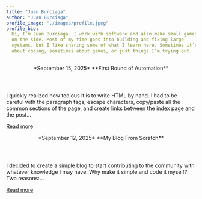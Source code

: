 ```yaml
---
title: "Juan Burciaga"
author: "Juan Burciaga"
profile_image: "./images/profile.jpeg"
profile_bio:
  Hi, I’m Juan Burciaga. I work with software and also make small games
  on the side. Most of my time goes into building and fixing large
  systems, but I like sharing some of what I learn here. Sometimes it’s
  about coding, sometimes about games, or just things I’m trying out.
---
```


<article>
<header>
*September 15, 2025*
**First Round of Automation**
</header>

I quickly realized how tedious it is to write HTML by hand. I
had to be careful with the paragraph tags, escape characters,
copy/paste all the common sections of the page, and create
links between the index page and the post...

[Read more](./posts/first-round-of-automation.html)

</article>
<article>
<header>
*September 12, 2025*
**My Blog From Scratch**
</header>

I decided to create a simple blog to start contributing to the community with
whatever knowledge I may have. Why make it simple and code it myself? Two
reasons:…

[Read more](./posts/my-blog-from-scratch.html)

</article>
